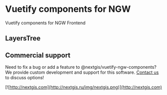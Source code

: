 # Vuetify components for NGW

Vuetify components for NGW Frontend

## LayersTree

## Commercial support

Need to fix a bug or add a feature to @nextgis/vuetify-ngw-components? We provide custom development and support for this software. [Contact us](http://nextgis.com/contact/) to discuss options!

[![http://nextgis.com](http://nextgis.ru/img/nextgis.png)](http://nextgis.com)

